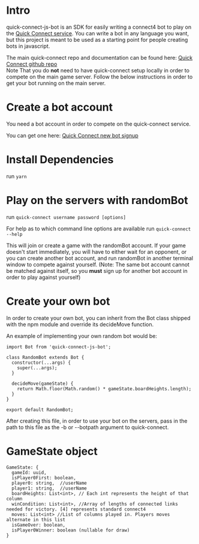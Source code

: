 # Intro
quick-connect-js-bot is an SDK for easily writing a connect4 bot to play on the [Quick Connect service](http://quick-connect.herokuapp.com/). You can write a bot in any language you want, but this project is meant to be used as a starting point for people creating bots in javascript.

The main quick-connect repo and documentation can be found here: [Quick Connect github repo](https://github.com/dbe/quick-connect)  
Note That you do **not** need to have quick-connect setup locally in order to compete on the main game server. Follow the below instructions in order to get your bot running on the main server.

# Create a bot account
You need a bot account in order to compete on the quick-connect service.  

You can get one here: [Quick Connect new bot signup](http://quick-connect.herokuapp.com/user/new)

# Install Dependencies
run `yarn`

# Play on the servers with randomBot
run `quick-connect username password [options]`  

For help as to which command line options are available run `quick-connect --help`

This will join or create a game with the randomBot account. If your game doesn't start immediately, you will have to either wait for an opponent, or you can create another bot account, and run randomBot in another terminal window to compete against yourself. (Note: The same bot account cannot be matched against itself, so you **must** sign up for another bot account in order to play against yourself)

# Create your own bot
In order to create your own bot, you can inherit from the Bot class shipped with the npm module and override its decideMove function.

An example of implementing your own random bot would be:

```
import Bot from 'quick-connect-js-bot';

class RandomBot extends Bot {
  constructor(...args) {
    super(...args);
  }

  decideMove(gameState) {
    return Math.floor(Math.random() * gameState.boardHeights.length);
  }
}

export default RandomBot;
```

After creating this file, in order to use your bot on the servers, pass in the path to this file as the -b or --botpath argument to quick-connect.

# GameState object
```
GameState: {
  gameId: uuid,
  isPlayer0First: boolean,
  player0: string,  //userName
  player1: string,  //userName
  boardHeights: List<int>, // Each int represents the height of that column
  winCondition: List<int>, //Array of lengths of connected links needed for victory. [4] represents standard connect4
  moves: List<int> //List of columns played in. Players moves alternate in this list
  isGameOver: boolean,
  isPlayer0Winner: boolean (nullable for draw)
}
```
